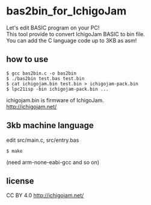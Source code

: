 # bas2bin_for_IchigoJam

Let's edit BASIC program on your PC!  
This tool provide to convert IchigoJam BASIC to bin file.  
You can add the C language code up to 3KB as asm!  

## how to use

```
$ gcc bas2bin.c -o bas2bin  
$ ./bas2bin test.bas test.bin  
$ cat ichigojam.bin test.bin > ichigojam-pack.bin  
$ lpc21isp -bin ichigojam-pack.bin ...  
```

ichigojam.bin is firmware of IchigoJam.  
http://ichigojam.net/  

## 3kb machine language

edit src/main.c, src/entry.bas  
```
$ make  
```
(need arm-none-eabi-gcc and so on)  

## license

CC BY 4.0 http://ichigojam.net/  
